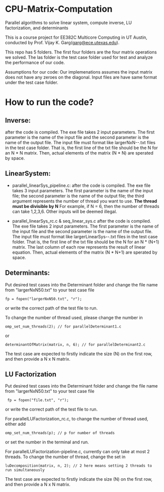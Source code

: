 # CPU-Matrix-Computation
Parallel algorithms to solve linear system, compute inverse, LU factorization, and determinants

This is a course project for EE382C Multicore Computing in UT Austin, conducted by Prof. Vijay K. Garg(garg@ece.utexas.edu).

This repo has 5 folders. The first four folders are the four matrix operations we solved. The las folder is the test case folder used for test and analyze the performance of our code.

Assumptions for our code:
Our implemenations assumes the input matrix does not have any zeroes on the diagonal. 
Input files are have same format under the test case folder.

# How to run the code?

## Inverse: 
after the code is compiled. The exe file takes 2 input parameters. The first parameter is the name of the input file and the second parameter is the name of the output file. The input file must format like largerNxN--.txt files in the test case folder. That is, the first line of the txt file should be the N for an N * N matrix. Then, actual elements of the matrix (N * N) are sperated by space. 

## LinearSystem: 
- parallel_linearSys_pipeline.c:
after the code is compiled. The exe file takes 3 input parameters. The first parameter is the name of the input file; the second parameter is the name of the output file; the third argument represents the number of thread you want to use. **The thread must be divisible by N** For example, if N = 6, then the number of threads can take 1,2,3,6. Other inputs will be deemed illegal. 

- parallel_linearSys_rc.c & seq_linear_sys.c
after the code is compiled. The exe file takes 2 input parameters. The first parameter is the name of the input file and the second parameter is the name of the output file. The input file must format like largerLinearSys--.txt files in the test case folder. That is, the first line of the txt file should be the N for an N * (N+1) matrix. The last column of each row represents the result of linear equation. Then, actual elements of the matrix (N * N+1) are sperated by space. 

## Determinants:

Put desired test cases into the Determinant folder and change the file name from "largerNxN50.txt" to your test case file
```
fp = fopen("largerNxN50.txt", "r");
```
or write the correct path of the test file to run. 

To change the number of thread used, please change the number in
```
omp_set_num_threads(2); // for parallelDeterminant1.c
```
or
```
determinantOfMatrix(matrix, n, 6); // for parallelDeterminant2.c
```
The test case are expected to firstly indicate the size (N) on the first row, and then provide a N x N matrix.

## LU Factorization

Put desired test cases into the Determinant folder and change the file name from "largerNxN50.txt" to your test case file
```
 fp = fopen("file.txt", "r");
```
or write the correct path of the test file to run. 

For parallelLUFactorization_rc.c, to change the number of thread used, either add
```
omp_set_num_threads(p); // p for number of threads
```
or set the number in the terminal and run.

For parallelLUFactorization-pipeline.c, currently can only take at most 2 threads. To change the number of thread, change the set in
```
luDecomposition(matrix, n, 2); // 2 here means setting 2 threads to run simultaneously
```
The test case are expected to firstly indicate the size (N) on the first row, and then provide a N x N matrix.